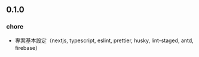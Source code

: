 ## 0.1.0

### chore

- 專案基本設定（nextjs, typescript, eslint, prettier, husky, lint-staged, antd, firebase）
